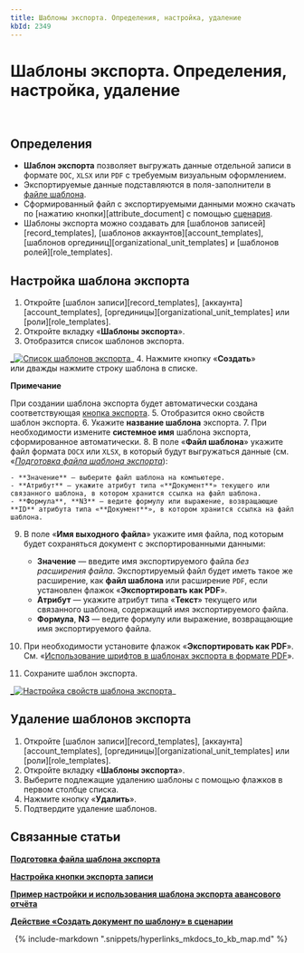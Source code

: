 ```yaml
---
title: Шаблоны экспорта. Определения, настройка, удаление
kbId: 2349
---
```


# Шаблоны экспорта. Определения, настройка, удаление

 

## Определения

- **Шаблон экспорта** позволяет выгружать данные отдельной записи в формате `DOC`, `XLSX` или `PDF` с требуемым визуальным оформлением.
- Экспортируемые данные подставляются в поля-заполнители в [файле шаблона](https://kb.comindware.ru/article.php?id=2352).
- Сформированный файл с экспортируемыми данными можно скачать по [нажатию кнопки][attribute_document] с помощью [сценария](https://kb.comindware.ru/article.php?id=2149#mcetoc_1gil2osb20).
- Шаблоны экспорта можно создавать для [шаблонов записей][record_templates], [шаблонов аккаунтов][account_templates], [шаблонов оргединиц][organizational_unit_templates] и [шаблонов ролей][role_templates].

## Настройка шаблона экспорта

1. Откройте [шаблон записи][record_templates], [аккаунта][account_templates], [оргединицы][organizational_unit_templates] или [роли][role_templates].
2. Откройте вкладку «**Шаблоны экспорта**».
3. Отобразится список шаблонов экспорта.

[_![Список шаблонов экспорта](https://kb.comindware.ru/assets/export_template_list.png)](https://kb.comindware.ru/assets/export_template_list.png)_
4. Нажмите кнопку «**Создать**» или дважды нажмите строку шаблона в списке.

**Примечание**

При создании шаблона экспорта будет автоматически создана соответствующая [кнопка экспорта](https://kb.comindware.ru/article.php?id=2348).
5. Отобразится окно свойств шаблон экспорта.
6. Укажите **название шаблона** экспорта.
7. При необходимости измените **системное имя** шаблона экспорта, сформированное автоматически.
8. В поле «**Файл шаблона**» укажите файл формата `DOCX` или `XLSX`, в который будут выгружаться данные (см. «*[Подготовка файла шаблона экспорта](https://kb.comindware.ru/article.php?id=2352)*):

    - **Значение** — выберите файл шаблона на компьютере.
    - **Атрибут** — укажите атрибут типа «**Документ**» текущего или связанного шаблона, в котором хранится ссылка на файл шаблона.
    - **Формула**, **N3** — ведите формулу или выражение, возвращающие **ID** атрибута типа «**Документ**», в котором хранится ссылка на файл шаблона.
9. В поле «**Имя выходного файла**» укажите имя файла, под которым будет сохраняться документ с экспортированными данными:

    - **Значение** — введите имя экспортируемого файла *без расширения файла*. Экспортируемый файл будет иметь такое же расширение, как **файл шаблона** или расширение `PDF`, если установлен флажок «**Экспортировать как PDF**».
    - **Атрибут** — укажите атрибут типа «**Текст**» текущего или связанного шаблона, содержащий имя экспортируемого файла.
    - **Формула**, **N3** — ведите формулу или выражение, возвращающие имя экспортируемого файла.
10. При необходимости установите флажок «**Экспортировать как PDF**». См. «[Использование шрифтов в шаблонах экспорта в формате PDF](https://kb.comindware.ru/article.php?id=2352#mcetoc_1hkdp7acq3 "Использование шрифтов в шаблонах экспорта в формате PDF")».
11. Сохраните шаблон экспорта.

[_![Настройка свойств шаблона экспорта](https://kb.comindware.ru/assets/export_template_configure.png)](https://kb.comindware.ru/assets/export_template_configure.png)_

## Удаление шаблонов экспорта

1. Откройте [шаблон записи][record_templates], [аккаунта][account_templates], [оргединицы][organizational_unit_templates] или [роли][role_templates].
2. Откройте вкладку «**Шаблоны экспорта**».
3. Выберите подлежащие удалению шаблоны с помощью флажков в первом столбце списка.
4. Нажмите кнопку «**Удалить**».
5. Подтвердите удаление шаблонов.

## Связанные статьи

**[Подготовка файла шаблона экспорта](https://kb.comindware.ru/article.php?id=2352)**

**[Настройка кнопки экспорта записи](https://kb.comindware.ru/article.php?id=2348)**

[**Пример настройки и использования шаблона экспорта авансового отчёта**](https://kb.comindware.ru/article.php?id=2353)

**[Действие «Создать документ по шаблону» в сценарии](https://kb.comindware.ru/article.php?id=2149#mcetoc_1gil2osb20)**



 
{% include-markdown ".snippets/hyperlinks_mkdocs_to_kb_map.md" %}
